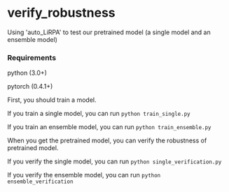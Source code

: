 # verify_robustness
Using 'auto_LiRPA' to test our pretrained model (a single model and an ensemble model)

### Requirements
python (3.0+)

pytorch (0.4.1+)


First, you should train a model.

If you train a single model, you can run `python train_single.py`

If you train an ensemble model, you can run `python train_ensemble.py`


When you get the pretrained model, you can verify the robustness of pretrained model.

If you verify the single model, you can run `python single_verification.py`

If you verify the ensemble model, you can run `python ensemble_verification`
